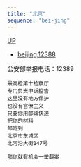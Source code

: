```yaml
---
title: "北京"
sequence: "bei-jing"
---
```


[UP](/law/law-index.html)

- [beijing.12388](https://beijing.12388.gov.cn/)

公安部举报电话：12389

```text
最高检第十检察厅
专门负责申诉控告
这里没有地方保护
也没有官僚主义
只要你用邮政快递
把你的材料
邮寄到
北京市东城区
北河沿大街147号

那你就有机会一举翻案
```
